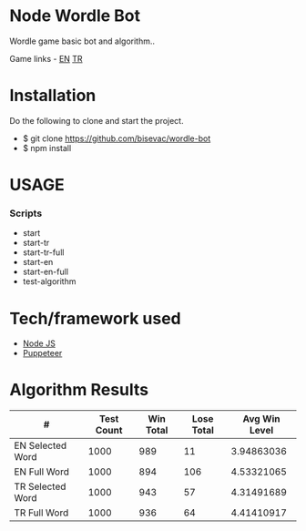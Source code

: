 # Node Wordle Bot

Wordle game basic bot and algorithm..

Game links - [EN](https://www.nytimes.com/games/wordle/index.html) [TR](https://www.bundle.app/wordle-tr/)



Installation
===

Do the following to clone and start the project.

* $ git clone https://github.com/bisevac/wordle-bot
* $ npm install

  


USAGE
===

### Scripts
- start
- start-tr
- start-tr-full
- start-en
- start-en-full
- test-algorithm

  


Tech/framework used
===
- [Node JS](https://nodejs.org/)
- [Puppeteer](https://github.com/puppeteer/puppeteer)



Algorithm Results
===

| #                | Test Count | Win Total | Lose Total | Avg Win Level |
| ---------------- | ---------- | --------- | ---------- | ------------- |
| EN Selected Word | 1000       | 989       | 11         | 3.94863036    |
| EN Full Word     | 1000       | 894       | 106        | 4.53321065    |
| TR Selected Word | 1000       | 943       | 57         | 4.31491689    |
| TR Full Word     | 1000       | 936       | 64         | 4.41410917    |